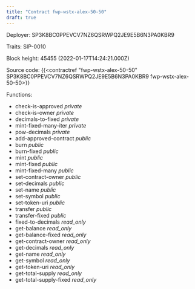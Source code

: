 ```yaml
---
title: "Contract fwp-wstx-alex-50-50"
draft: true
---
```

Deployer: SP3K8BC0PPEVCV7NZ6QSRWPQ2JE9E5B6N3PA0KBR9

Traits:
 SIP-0010



Block height: 45455 (2022-01-17T14:24:21.000Z)

Source code: {{<contractref "fwp-wstx-alex-50-50" SP3K8BC0PPEVCV7NZ6QSRWPQ2JE9E5B6N3PA0KBR9 fwp-wstx-alex-50-50>}}

Functions:

* check-is-approved _private_
* check-is-owner _private_
* decimals-to-fixed _private_
* mint-fixed-many-iter _private_
* pow-decimals _private_
* add-approved-contract _public_
* burn _public_
* burn-fixed _public_
* mint _public_
* mint-fixed _public_
* mint-fixed-many _public_
* set-contract-owner _public_
* set-decimals _public_
* set-name _public_
* set-symbol _public_
* set-token-uri _public_
* transfer _public_
* transfer-fixed _public_
* fixed-to-decimals _read_only_
* get-balance _read_only_
* get-balance-fixed _read_only_
* get-contract-owner _read_only_
* get-decimals _read_only_
* get-name _read_only_
* get-symbol _read_only_
* get-token-uri _read_only_
* get-total-supply _read_only_
* get-total-supply-fixed _read_only_
